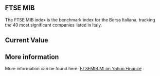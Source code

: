 ## FTSE MIB

The FTSE MIB index is the benchmark index for the Borsa Italiana, tracking the 40 most significant companies listed in Italy.

## Current Value

<Topic topic="finance/stock-exchange/index/FTSEMIB.MI" decimals="2" unit="points"/>

## More information

More information can be found here: [FTSEMIB.MI on Yahoo Finance](https://finance.yahoo.com/quote/FTSEMIB.MI/)

